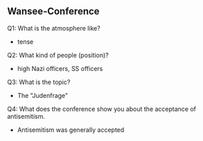 ## Wansee-Conference

Q1: What is the atmosphere like?

- tense

Q2: What kind of people (position)?

- high Nazi officers, SS officers

Q3: What is the topic?

- The "Judenfrage"

Q4: What does the conference show you about the acceptance of antisemitism.

- Antisemitism was generally accepted